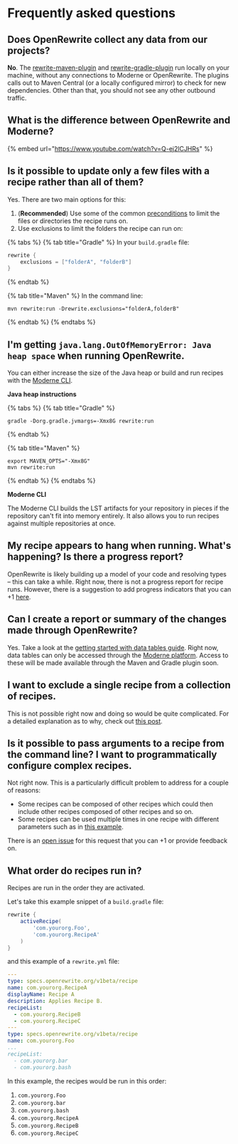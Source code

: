 # Frequently asked questions

## Does OpenRewrite collect any data from our projects?

**No**. The [rewrite-maven-plugin](https://github.com/openrewrite/rewrite-maven-plugin) and [rewrite-gradle-plugin](https://github.com/openrewrite/rewrite-gradle-plugin) run locally on your machine, without any connections to Moderne or OpenRewrite. The plugins calls out to Maven Central (or a locally configured mirror) to check for new dependencies. Other than that, you should not see any other outbound traffic. 

## What is the difference between OpenRewrite and Moderne?

{% embed url="https://www.youtube.com/watch?v=Q-ej2lCJHRs" %}

## Is it possible to update only a few files with a recipe rather than all of them?

Yes. There are two main options for this:

1. (**Recommended**) Use some of the common [preconditions](/reference/yaml-format-reference.md#preconditions) to limit the files or directories the recipe runs on.
2. Use exclusions to limit the folders the recipe can run on:

{% tabs %}
{% tab title="Gradle" %}
In your `build.gradle` file:

```groovy
rewrite {
    exclusions = ["folderA", "folderB"]
}
```
{% endtab %}

{% tab title="Maven" %}
In the command line:

```shell
mvn rewrite:run -Drewrite.exclusions="folderA,folderB"
```
{% endtab %}
{% endtabs %}

## I'm getting `java.lang.OutOfMemoryError: Java heap space` when running OpenRewrite. 

You can either increase the size of the Java heap or build and run recipes with the [Moderne CLI](https://docs.moderne.io/).

**Java heap instructions**

{% tabs %}
{% tab title="Gradle" %}
```shell
gradle -Dorg.gradle.jvmargs=-Xmx8G rewrite:run
```
{% endtab %}

{% tab title="Maven" %}
```shell
export MAVEN_OPTS="-Xmx8G"
mvn rewrite:run
```
{% endtab %}
{% endtabs %}

**Moderne CLI**

The Moderne CLI builds the LST artifacts for your repository in pieces if the repository can't fit into memory entirely. It also allows you to run recipes against multiple repositories at once.

## My recipe appears to hang when running. What's happening? Is there a progress report?

OpenRewrite is likely building up a model of your code and resolving types – this can take a while. Right now, there is not a progress report for recipe runs. However, there is a suggestion to add progress indicators that you can +1 [here](https://github.com/openrewrite/rewrite-maven-plugin/issues/544).

## Can I create a report or summary of the changes made through OpenRewrite?

Yes. Take a look at the [getting started with data tables guide](https://docs.moderne.io/user-documentation/data-tables). Right now, data tables can only be accessed through the [Moderne platform](https://app.moderne.io/). Access to these will be made available through the Maven and Gradle plugin soon.

## I want to exclude a single recipe from a collection of recipes.

This is not possible right now and doing so would be quite complicated. For a detailed explanation as to why, check out [this post](https://github.com/openrewrite/rewrite-maven-plugin/pull/569#issuecomment-1576793092).

## Is it possible to pass arguments to a recipe from the command line? I want to programmatically configure complex recipes.

Not right now. This is a particularly difficult problem to address for a couple of reasons:

* Some recipes can be composed of other recipes which could then include other recipes composed of other recipes and so on.
* Some recipes can be used multiple times in one recipe with different parameters such as in [this example](https://github.com/openrewrite/rewrite-migrate-java/blob/v2.0.6/src/main/resources/META-INF/rewrite/jakarta-ee-9.yml#L140-L160).

There is an [open issue](https://github.com/openrewrite/rewrite-maven-plugin/issues/345) for this request that you can +1 or provide feedback on.

## What order do recipes run in?

Recipes are run in the order they are activated.

Let's take this example snippet of a `build.gradle` file:

```groovy
rewrite {
    activeRecipe(
        'com.yourorg.Foo',
        'com.yourorg.RecipeA'
    )
}
```

and this example of a `rewrite.yml` file:

```yml
---
type: specs.openrewrite.org/v1beta/recipe
name: com.yourorg.RecipeA
displayName: Recipe A
description: Applies Recipe B.
recipeList:
  - com.yourorg.RecipeB
  - com.yourorg.RecipeC
---
type: specs.openrewrite.org/v1beta/recipe
name: com.yourorg.Foo
...
recipeList:
  - com.yourorg.bar
  - com.yourorg.bash
```

In this example, the recipes would be run in this order:

1. `com.yourorg.Foo`
2. `com.yourorg.bar`
3. `com.yourorg.bash`
4. `com.yourorg.RecipeA`
5. `com.yourorg.RecipeB`
6. `com.yourorg.RecipeC`
